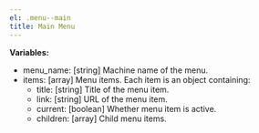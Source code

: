 ```yaml
---
el: .menu--main
title: Main Menu
---
```


__Variables:__
* menu_name: [string] Machine name of the menu.
* items: [array] Menu items. Each item is an object containing:
  * title: [string] Title of the menu item.
  * link: [string] URL of the menu item.
  * current: [boolean] Whether menu item is active.
  * children: [array] Child menu items.
